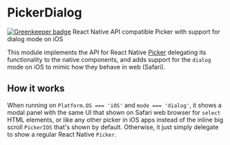 # PickerDialog

[![Greenkeeper badge](https://badges.greenkeeper.io/QuantumBA/PickerDialog.svg)](https://greenkeeper.io/)
React Native API compatible Picker with support for dialog mode on iOS

This module implements the API for React Native
[Picker](https://facebook.github.io/react-native/docs/picker.html) delegating
its functionality to the native components, and adds support for the `dialog`
mode on iOS to mimic how they behave in web (Safari).

## How it works

When running on `Platform.OS === 'iOS'` and `mode === 'dialog'`, it shows a
modal panel with the same UI that shown on Safari web browser for `select` HTML
elements, or like any other picker in iOS apps instead of the inline big scroll
`PickerIOS` that's shown by default. Otherwise, it just simply delegate to show
a regular React Native `Picker`.
